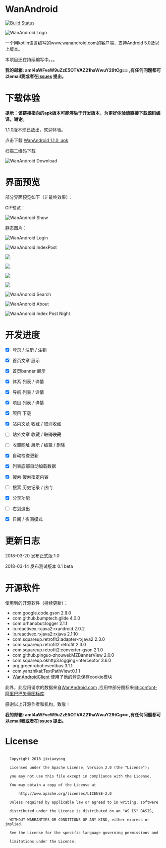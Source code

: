 # WanAndroid  

[![Build Status](https://www.travis-ci.org/jixiaoyong/WanAndroid.svg?branch=master)](https://www.travis-ci.org/jixiaoyong/WanAndroid)

![WanAndroid Logo](https://github.com/jixiaoyong/WanAndroid/blob/master/images/WanAndroidLogo.png?raw=true)


一个用kotlin语言编写的www.wanandroid.com的客户端，支持Android 5.0及以上版本。

本项目还在持续编写中。。。

**我的邮箱: aml4aWFveW9uZzE5OTVAZ21haWwuY29tCg== ,有任何问题都可以email我或者在[issues](https://github.com/jixiaoyong/WanAndroid/issues) 提出。**



# 下载体验

**提示：该链接指向的apk版本可能滞后于开发版本，为更好体验请直接下载源码编译，谢谢。**

1.1.0版本现已放出，欢迎体验。

点击下载 [WanAndroid 1.1.0 .apk](https://raw.githubusercontent.com/jixiaoyong/Notes-Files/master/downloa/apk/WanAndroid.apk)

扫描二维码下载

![WanAndroid Download](https://github.com/jixiaoyong/WanAndroid/blob/master/images/WanAndroidDownload.png?raw=true)

# 界面预览

部分界面预览如下（非最终效果）：

GIF预览：

![WanAndroid Show](https://github.com/jixiaoyong/WanAndroid/blob/master/images/WanAndroidShow.gif?raw=true)



静态图片：



![WanAndroid Login](https://github.com/jixiaoyong/WanAndroid/blob/master/images/WanAndroidLogin.png?raw=true)



![WanAndroid IndexPost](https://github.com/jixiaoyong/WanAndroid/blob/master/images/WanAndroidIndexPost.png?raw=true)

![](https://github.com/jixiaoyong/WanAndroid/blob/master/images/WanAndroidIndexFavorite.png?raw=true)



![](https://github.com/jixiaoyong/WanAndroid/blob/master/images/WanAndroidDiscoverTree.png?raw=true)

![](https://github.com/jixiaoyong/WanAndroid/blob/master/images/WanAndroidDiscoverProjects.png?raw=true)



![](https://github.com/jixiaoyong/WanAndroid/blob/master/images/WanAndroidDiscoverNavi.png?raw=true)

![WanAndroid Search](https://github.com/jixiaoyong/WanAndroid/blob/master/images/WanAndroidSearch.png?raw=true)



![WanAndroid About](https://github.com/jixiaoyong/WanAndroid/blob/master/images/WanAndroidAbout.png?raw=true)



![WanAndroid Index Post Night](https://github.com/jixiaoyong/WanAndroid/blob/master/images/WanAndroidIndexPostNight.png?raw=true)

# 开发进度

- [x] 登录 / 注册 / 注销
- [x] 首页文章 展示
- [x] 首页banner 展示
- [x] 体系 列表 / 详情
- [x] 导航 列表 / 详情
- [x] 项目 列表 / 详情
- [x] 项目 下载
- [x] 站内文章 收藏 / 取消收藏
- [ ] 站外文章 收藏 / ~~取消收藏~~
- [ ] 收藏网址 展示 / 编辑 / 删除
- [x] 自动检查更新
- [x] 列表底部自动加载数据
- [x] 搜索 搜索指定内容
- [ ] 搜索 历史记录 / 热门 
- [x] 分享功能
- [ ] 右划退出
- [x] 日间 / 夜间模式




# 更新日志

2018-03-20 发布正式版 1.0

2018-03-14 发布测试版本 0.1 beta




# 开源软件

使用到的开源软件（持续更新）：

* com.google.code.gson 2.8.0
* com.github.bumptech.glide 4.0.0
* com.orhanobut:logger 2.1.1
* io.reactivex.rxjava2:rxandroid 2.0.2
* io.reactivex.rxjava2:rxjava 2.1.10
* com.squareup.retrofit2:adapter-rxjava2 2.3.0
* com.squareup.retrofit2:retrofit 2.3.0
* com.squareup.retrofit2:converter-gson 2.1.0
* com.github.pinguo-zhouwei:MZBannerView 2.0.0
* com.squareup.okhttp3:logging-interceptor 3.6.0
* org.greenrobot:eventbus 3.1.1
* com.yanzhikai:TextPathView:0.1.1
* [WanAndroidClient](https://github.com/wangzailfm/WanAndroidClient) 使用了他的登录保存cookie模块

此外，此应用请求的数据来自[WanAndroid.com](http://wanandroid.com/) ,应用中部分图标来自[Iconfont-阿里巴巴矢量图标库](http://www.iconfont.cn/).

感谢以上开源作者和机构，致敬！



**我的邮箱: aml4aWFveW9uZzE5OTVAZ21haWwuY29tCg== ,有任何问题都可以email我或者在[issues](https://github.com/jixiaoyong/WanAndroid/issues) 提出。**



# License

 ```
  
   Copyright 2018 jixiaoyong

   Licensed under the Apache License, Version 2.0 (the "License");

   you may not use this file except in compliance with the License.

   You may obtain a copy of the License at

       http://www.apache.org/licenses/LICENSE-2.0

   Unless required by applicable law or agreed to in writing, software

   distributed under the License is distributed on an "AS IS" BASIS,

   WITHOUT WARRANTIES OR CONDITIONS OF ANY KIND, either express or implied.

   See the License for the specific language governing permissions and

   limitations under the License.

 ```

